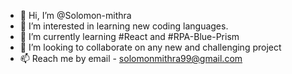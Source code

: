 - 👋 Hi, I’m @Solomon-mithra
- 👀 I’m interested in learning new coding languages. 
- 🌱 I’m currently learning #React and #RPA-Blue-Prism
- 💞️ I’m looking to collaborate on any new and challenging project
- 📫 Reach me by email - solomonmithra99@gmail.com

<!---
Solomon-mithra/Solomon-mithra is a ✨ special ✨ repository because its `README.md` (this file) appears on your GitHub profile.
You can click the Preview link to take a look at your changes.
--->
